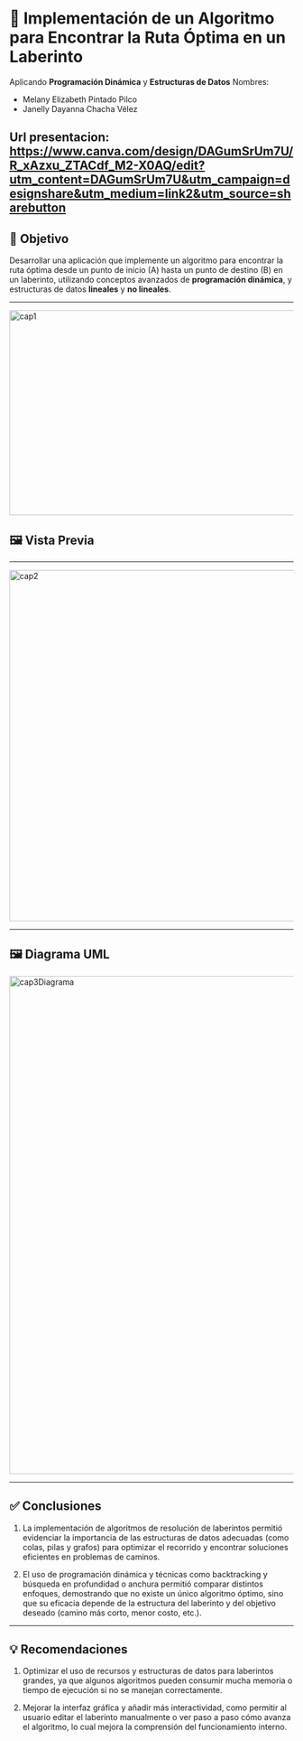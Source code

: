 # 🧭 Implementación de un Algoritmo para Encontrar la Ruta Óptima en un Laberinto

Aplicando **Programación Dinámica** y **Estructuras de Datos**
Nombres:
- Melany Elizabeth Pintado Pilco
- Janelly Dayanna Chacha Vélez

Url presentacion: https://www.canva.com/design/DAGumSrUm7U/R_xAzxu_ZTACdf_M2-X0AQ/edit?utm_content=DAGumSrUm7U&utm_campaign=designshare&utm_medium=link2&utm_source=sharebutton
---

## 🎯 Objetivo

Desarrollar una aplicación que implemente un algoritmo para encontrar la ruta óptima desde un punto de inicio (A) hasta un punto de destino (B) en un laberinto, utilizando conceptos avanzados de **programación dinámica**, y estructuras de datos **lineales** y **no lineales**.

---
<img width="830" height="363" alt="cap1" src="https://github.com/user-attachments/assets/0b31e38f-719b-457f-8921-16054404c720" />


## 🖼️ Vista Previa


---

<img width="1177" height="622" alt="cap2" src="https://github.com/user-attachments/assets/1853fa41-da08-49b2-af60-f89668b850a7" />


---
## 🖼️ Diagrama UML


<img width="952" height="882" alt="cap3Diagrama" src="https://github.com/user-attachments/assets/5f4e8245-fbb7-45e5-be33-4e40ee11c527" />


---

## ✅ Conclusiones

1. La implementación de algoritmos de resolución de laberintos permitió evidenciar la importancia de las estructuras de datos adecuadas (como colas, pilas y grafos) para optimizar el recorrido y encontrar soluciones eficientes en problemas de caminos.

2. El uso de programación dinámica y técnicas como backtracking y búsqueda en profundidad o anchura permitió comparar distintos enfoques, demostrando que no existe un único algoritmo óptimo, sino que su eficacia depende de la estructura del laberinto y del objetivo deseado (camino más corto, menor costo, etc.).

---

## 💡 Recomendaciones

1. Optimizar el uso de recursos y estructuras de datos para laberintos grandes, ya que algunos algoritmos pueden consumir mucha memoria o tiempo de ejecución si no se manejan correctamente.

2. Mejorar la interfaz gráfica y añadir más interactividad, como permitir al usuario editar el laberinto manualmente o ver paso a paso cómo avanza el algoritmo, lo cual mejora la comprensión del funcionamiento interno.

